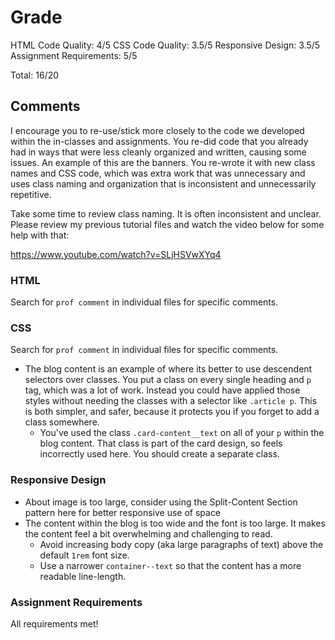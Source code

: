 # Grade
HTML Code Quality: 4/5
CSS Code Quality: 3.5/5
Responsive Design: 3.5/5
Assignment Requirements: 5/5

Total: 16/20

## Comments
I encourage you to re-use/stick more closely to the code we developed within the in-classes and assignments. You re-did code that you already had in ways that were less cleanly organized and written, causing some issues. An example of this are the banners. You re-wrote it with new class names and CSS code, which was extra work that was unnecessary and uses class naming and organization that is inconsistent and unnecessarily repetitive.

Take some time to review class naming. It is often inconsistent and unclear. Please review my previous tutorial files and watch the video below for some help with that:

https://www.youtube.com/watch?v=SLjHSVwXYq4

### HTML
Search for `prof comment` in individual files for specific comments.

### CSS
Search for `prof comment` in individual files for specific comments.

- The blog content is an example of where its better to use descendent selectors over classes. You put a class on every single heading and `p` tag, which was a lot of work. Instead you could have applied those styles without needing the classes with a selector like `.article p`. This is both simpler, and safer, because it protects you if you forget to add a class somewhere.
  - You've used the class `.card-content__text` on all of your `p` within the blog content. That class is part of the card design, so feels incorrectly used here. You should create a separate class.

### Responsive Design
- About image is too large, consider using the Split-Content Section pattern here for better responsive use of space
- The content within the blog is too wide and the font is too large. It makes the content feel a bit overwhelming and challenging to read.
  - Avoid increasing body copy (aka large paragraphs of text) above the default `1rem` font size.
  - Use a narrower `container--text` so that the content has a more readable line-length.

### Assignment Requirements
All requirements met!